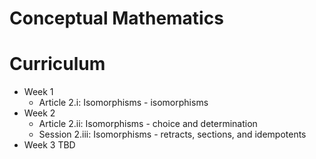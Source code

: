 # Conceptual Mathematics

# Curriculum

- Week 1
  - Article 2.i: Isomorphisms - isomorphisms
- Week 2
  - Article 2.ii: Isomorphisms - choice and determination
  - Session 2.iii: Isomorphisms - retracts, sections, and idempotents
- Week 3
  TBD
